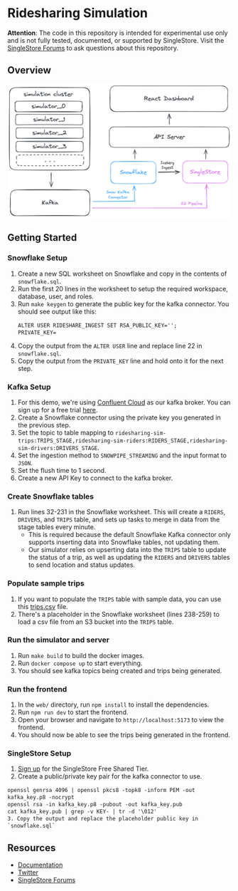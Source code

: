 # Ridesharing Simulation

**Attention**: The code in this repository is intended for experimental use only and is not fully tested, documented, or supported by SingleStore. Visit the [SingleStore Forums](https://www.singlestore.com/forum/) to ask questions about this repository.

## Overview

<picture>
  <source media="(prefers-color-scheme: dark)" srcset="/assets/overview_dark.png">
  <source media="(prefers-color-scheme: light)" srcset="/assets/overview_light.png">
  <img alt="Ridesharing demo architecture" src="/assets/overview_light.png">
</picture>



## Getting Started

### Snowflake Setup

1. Create a new SQL worksheet on Snowflake and copy in the contents of `snowflake.sql`.
2. Run the first 20 lines in the worksheet to setup the required workspace, database, user, and roles.
3. Run `make keygen` to generate the public key for the kafka connector. You should see output like this:
    ```
    ALTER USER RIDESHARE_INGEST SET RSA_PUBLIC_KEY='';
    PRIVATE_KEY=
    ```
4. Copy the output from the `ALTER USER` line and replace line 22 in `snowflake.sql`.
5. Copy the output from the `PRIVATE_KEY` line and hold onto it for the next step.

### Kafka Setup

1. For this demo, we're using [Confluent Cloud](https://www.confluent.io/) as our kafka broker. You can sign up for a free trial [here](https://www.confluent.io/get-started/).
2. Create a Snowflake connector using the private key you generated in the previous step.
3. Set the topic to table mapping to `ridesharing-sim-trips:TRIPS_STAGE,ridesharing-sim-riders:RIDERS_STAGE,ridesharing-sim-drivers:DRIVERS_STAGE`.
4. Set the ingestion method to `SNOWPIPE_STREAMING` and the input format to `JSON`.
5. Set the flush time to 1 second.
6. Create a new API Key to connect to the kafka broker.

### Create Snowflake tables

1. Run lines 32-231 in the Snowflake worksheet. This will create a `RIDERS`, `DRIVERS`, and `TRIPS` table, and sets up tasks to merge in data from the stage tables every minute. 
   - This is required because the default Snowflake Kafka connector only supports inserting data into Snowflake tables, not updating them.
   - Our simulator relies on upserting data into the `TRIPS` table to update the status of a trip, as well as updating the `RIDERS` and `DRIVERS` tables to send location and status updates.

### Populate sample trips

1. If you want to populate the `TRIPS` table with sample data, you can use this [trips.csv](https://bk1031.s3.us-west-2.amazonaws.com/rideshare/trips.csv) file.
2. There's a placeholder in the Snowflake worksheet (lines 238-259) to load a csv file from an S3 bucket into the `TRIPS` table.

### Run the simulator and server

1. Run `make build` to build the docker images.
2. Run `docker compose up` to start everything.
3. You should see kafka topics being created and trips being generated.

### Run the frontend

1. In the `web/` directory, run `npm install` to install the dependencies.
2. Run `npm run dev` to start the frontend.
3. Open your browser and navigate to `http://localhost:5173` to view the frontend.
4. You should now be able to see the trips being generated in the frontend.

### SingleStore Setup

1. [Sign up](https://www.singlestore.com/cloud-trial/) for the SingleStore Free Shared Tier.
2. Create a public/private key pair for the kafka connector to use.
```
openssl genrsa 4096 | openssl pkcs8 -topk8 -inform PEM -out kafka_key.p8 -nocrypt
openssl rsa -in kafka_key.p8 -pubout -out kafka_key.pub
cat kafka_key.pub | grep -v KEY- | tr -d '\012'
3. Copy the output and replace the placeholder public key in `snowflake.sql`
```

## Resources

* [Documentation](https://docs.singlestore.com)
* [Twitter](https://twitter.com/SingleStoreDevs)
* [SingleStore Forums](https://www.singlestore.com/forum)
